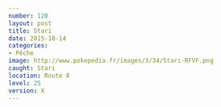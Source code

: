 ```yaml
---
number: 120
layout: post
title: Stari
date: 2015-10-14
categories:
- Pêche
image: http://www.pokepedia.fr/images/3/34/Stari-RFVF.png
caught: Stari
location: Route 8
level: 25
version: X
---
```


